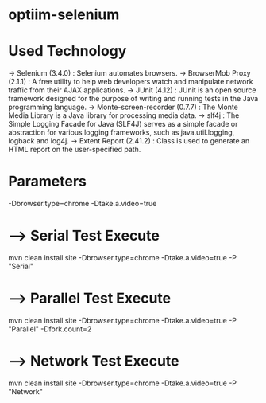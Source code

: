 # optiim-selenium

# Used Technology

-> Selenium (3.4.0) : Selenium automates browsers.
-> BrowserMob Proxy (2.1.1) : A free utility to help web developers watch and manipulate network traffic from their AJAX applications.
-> JUnit (4.12) : JUnit is an open source framework designed for the purpose of writing and running tests in the Java programming language. 
-> Monte-screen-recorder (0.7.7) : The Monte Media Library is a Java library for processing media data.
-> slf4j : The Simple Logging Facade for Java (SLF4J) serves as a simple facade or abstraction for various logging frameworks, such as java.util.logging, logback and log4j.
-> Extent Report (2.41.2) : Class is used to generate an HTML report on the user-specified path.
  
# Parameters

-Dbrowser.type=chrome
-Dtake.a.video=true

# --> Serial Test Execute 

mvn clean install site -Dbrowser.type=chrome -Dtake.a.video=true -P "Serial"


# --> Parallel Test Execute 

mvn clean install site -Dbrowser.type=chrome -Dtake.a.video=true -P "Parallel" -Dfork.count=2

# --> Network Test Execute 

mvn clean install site -Dbrowser.type=chrome -Dtake.a.video=true -P "Network"

